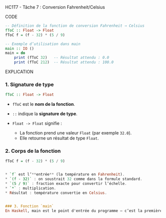 HC1T7 - Tâche 7 : Conversion Fahrenheit/Celsius

CODE 
```haskell
-- Définition de la fonction de conversion Fahrenheit → Celsius
fToC :: Float -> Float
fToC f = (f - 32) * (5 / 9)

-- Exemple d’utilisation dans main
main :: IO ()
main = do
    print (fToC 32)   -- Résultat attendu : 0.0
    print (fToC 212)  -- Résultat attendu : 100.0
```

EXPLICATION

### 1. Signature de type

```haskell
fToC :: Float -> Float
```

* `fToC` est le **nom de la fonction**.
* `::` indique la **signature de type**.
* `Float -> Float` signifie :

  * La fonction prend une valeur `Float` (par exemple `32.0`).
  * Elle retourne un résultat de type `Float`.

### 2. Corps de la fonction

```haskell
fToC f = (f - 32) * (5 / 9)


* `f` est l’**entrée** (la température en Fahrenheit).
* `(f - 32)` : on soustrait 32 comme dans la formule standard.
* `(5 / 9)` : fraction exacte pour convertir l’échelle.
* `*` : multiplication.
* Résultat : température convertie en Celsius.


### 3. Fonction `main`
En Haskell, main est le point d'entrée du programme — c’est la première fonction exécutée quand tu lances ton code compilé ou ton script.





